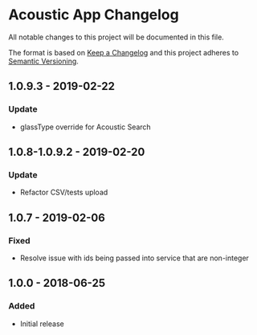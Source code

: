 # Acoustic App Changelog

All notable changes to this project will be documented in this file.

The format is based on [Keep a Changelog](http://keepachangelog.com/) and this project adheres to [Semantic Versioning](http://semver.org/).

## 1.0.9.3 - 2019-02-22
### Update
- glassType override for Acoustic Search

## 1.0.8-1.0.9.2 - 2019-02-20
### Update
- Refactor CSV/tests upload

## 1.0.7 - 2019-02-06
### Fixed
- Resolve issue with ids being passed into service that are non-integer


## 1.0.0 - 2018-06-25
### Added
- Initial release
